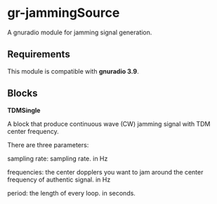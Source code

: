 # gr-jammingSource

A gnuradio module for jamming signal generation.

## Requirements

This module is compatible with **gnuradio 3.9**.

## Blocks

**TDMSingle**

A block that produce continuous wave (CW) jamming signal with TDM center frequency. 

There are three parameters:

sampling rate: sampling rate. in Hz

frequencies: the center dopplers you want to jam around the center frequency of authentic signal. in Hz

period: the length of every loop. in seconds.